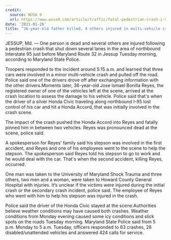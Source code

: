 ```yaml
---
credit:
  source: WUSA 9
  url: https://www.wusa9.com/article/traffic/fatal-pedestrian-crash-i-95-lanes-closed-tuesday-morning/65-60d01b2f-ff43-4803-aaf3-6850d2eb04f4
date: '2021-01-26'
title: "36-year-old father killed, 4 others injured in multi-vehicle crash on NB I-95 near MD 32"
---
```

JESSUP, Md. — One person is dead and several others are injured following a pedestrian crash that shut down several lanes in the area of northbound Interstate 95 just before Maryland Route 32 in Jessup Tuesday morning, according to Maryland State Police.

Troopers responded to the incident around 5:15 a.m. and learned that three cars were involved in a minor multi-vehicle crash and pulled off the road. Police said one of the drivers drove off after exchanging information with the other drivers.Moments later, 36-year-old Jose Ismael Bonilla Reyes, the registered owner of one of the vehicles left at the scene, arrived at the crash location to assess the damage to his vehicle. Police said that's when the driver of a silver Honda Civic traveling along northbound I-95 lost control of his car and hit a Honda Accord, that was initially involved in the crash scene. 

The impact of the crash pushed the Honda Accord into Reyes and fatally pinned him in between two vehicles. Reyes was pronounced dead at the scene, police said.

A spokesperson for Reyes' family said his stepson was involved in the first accident, and Reyes and one of his employees went to the scene to help the stepson. The spokesperson said Reyes told his stepson to go to work and he would deal with the car. That's when the second accident, killing Reyes, occurred. 

One man was taken to the University of Maryland Shock Trauma and three others, two men and a woman, were taken to Howard County General Hospital with injuries. It’s unclear if the victims were injured during the initial crash or the secondary crash incident, police said. The employee of Reyes who went with him to help his stepson was injured in the crash. 

Police said the driver of the Honda Civic stayed at the scene.Authorities believe weather conditions may have caused both crashes. Weather conditions from Monday evening caused some icy conditions and slick spots on the roads Tuesday morning. Maryland State Police said from 5 p.m. Monday to 5 a.m. Tuesday, officers responded to 63 crashes, 28 disabled/unattended vehicles and answered 424 calls for service. 
